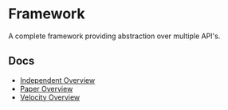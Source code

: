 # Framework
A complete framework providing abstraction over multiple API's.

## Docs
- [Independent Overview](independent/README.md)
- [Paper Overview](paper/README.md)
- [Velocity Overview](velocity/README.md)